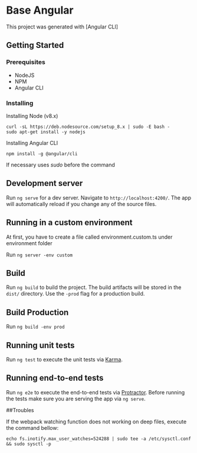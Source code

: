 # Base Angular

This project was generated with [Angular CLI]

## Getting Started

### Prerequisites

* NodeJS
* NPM
* Angular CLI

### Installing

Installing Node (v8.x)
```
curl -sL https://deb.nodesource.com/setup_8.x | sudo -E bash -
sudo apt-get install -y nodejs
```
Installing Angular CLI
```
npm install -g @angular/cli
```
If necessary uses *sudo* before the command

## Development server

Run `ng serve` for a dev server. Navigate to `http://localhost:4200/`. The app will automatically reload if you change any of the source files.

## Running in a custom environment

At first, you have to create a file called environment.custom.ts under environment folder

Run `ng server -env custom`

## Build

Run `ng build` to build the project. The build artifacts will be stored in the `dist/` directory. Use the `-prod` flag for a production build.

## Build Production

Run `ng build -env prod`

## Running unit tests

Run `ng test` to execute the unit tests via [Karma](https://karma-runner.github.io).

## Running end-to-end tests

Run `ng e2e` to execute the end-to-end tests via [Protractor](http://www.protractortest.org/).
Before running the tests make sure you are serving the app via `ng serve`.

##Troubles

If the webpack watching function does not working on deep files, execute the command bellow:

```
echo fs.inotify.max_user_watches=524288 | sudo tee -a /etc/sysctl.conf && sudo sysctl -p
```